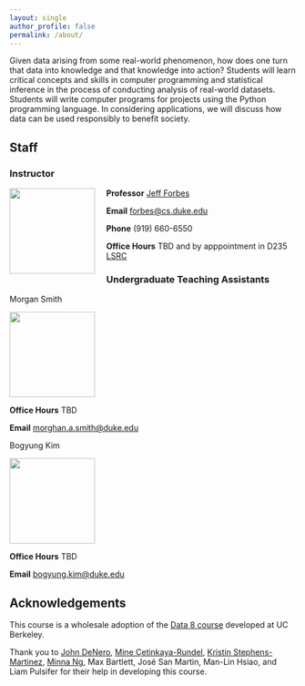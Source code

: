 ```yaml
---
layout: single
author_profile: false
permalink: /about/
---
```



Given data arising from some real-world phenomenon, how does one turn
that data into knowledge and that knowledge into action? Students will
learn critical concepts and skills in computer programming and
statistical inference in the process of conducting analysis of
real-world datasets. Students will write computer programs for
projects using the Python programming language. In considering applications, we will discuss how data can be used responsibly to benefit society.

## Staff
### Instructor

<img src="https://www2.cs.duke.edu/images/pic-fac/forbes.jpg" align="left" style="margin-right: 20px" width="150" height="150"> <!--- No significance to "150", I just played around with the numbers --->

**Professor** [Jeff Forbes](https://www.cs.duke.edu/forbes)  

**Email** forbes@cs.duke.edu  

**Phone** (919) 660-6550

**Office Hours** TBD and by apppointment in D235 [LSRC](http://maps.duke.edu/map/?id=21&mrkIid=6561)


### Undergraduate Teaching Assistants

Morgan Smith

<img src="/courses/compsci116/spring19/assets/images/morgan.jpg" width="150" height="150">

**Office Hours** TBD

**Email** morghan.a.smith@duke.edu 

Bogyung Kim

<img src="/courses/compsci116/spring19/assets/images/bogyung.jpg" width="150" height="150">

**Office Hours** TBD

**Email** bogyung.kim@duke.edu


## Acknowledgements

This course is a wholesale adoption of the
[Data 8 course](http://data8.org)  developed at UC Berkeley.

Thank you to [John DeNero](https://denero.org/), [Mine Çetinkaya-Rundel](https://www2.stat.duke.edu/~mc301/), [Kristin Stephens-Martinez](http://www.cs.duke.edu/~ksm), [Minna Ng](https://dibs.duke.edu/scholars/minna-ng), Max Bartlett, José San Martin, Man-Lin Hsiao, and Liam Pulsifer for their help in developing this course.
